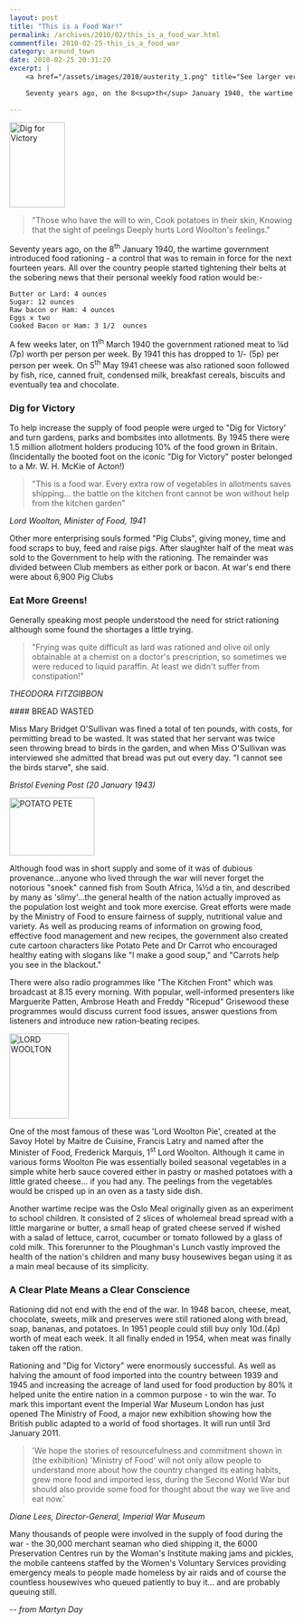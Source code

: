 ```yaml
---
layout: post
title: "This is a Food War!"
permalink: /archives/2010/02/this_is_a_food_war.html
commentfile: 2010-02-25-this_is_a_food_war
category: around_town
date: 2010-02-25 20:31:20
excerpt: |
    <a href="/assets/images/2010/austerity_1.png" title="See larger version of - Dig for Victory"><img src="/assets/images/2010/austerity_1_thumb.png" width="98" height="150" alt="Dig for Victory" class="photo right" /></a>

    Seventy years ago, on the 8<sup>th</sup> January 1940, the wartime government introduced food rationing - a control that was to remain in force for the next fourteen years.  All over the country people started tightening their belts at the sobering news that their personal weekly food ration would be:-

---
```


<a href="/assets/images/2010/austerity_1.png" title="See larger version of - Dig for Victory"><img src="/assets/images/2010/austerity_1_thumb.png" width="98" height="150" alt="Dig for Victory" class="photo right" /></a>

> "Those who have the will to win,
>  Cook potatoes in their skin,
>  Knowing that the sight of peelings
>  Deeply hurts Lord Woolton's feelings."

 Seventy years ago, on the 8<sup>th</sup> January 1940, the wartime government introduced food rationing - a control that was to remain in force for the next fourteen years. All over the country people started tightening their belts at the sobering news that their personal weekly food ration would be:-

    Butter or Lard: 4 ounces
    Sugar: 12 ounces
    Raw bacon or Ham: 4 ounces
    Eggs x two
    Cooked Bacon or Ham: 3 1/2  ounces

A few weeks later, on 11<sup>th</sup> March 1940 the government rationed meat to ¼d (7p) worth per person per week. By 1941 this has dropped to 1/- (5p) per person per week. On 5<sup>th</sup> May 1941 cheese was also rationed soon followed by fish, rice, canned fruit, condensed milk, breakfast cereals, biscuits and eventually tea and chocolate.

### Dig for Victory

To help increase the supply of food people were urged to "Dig for Victory' and turn gardens, parks and bombsites into allotments. By 1945 there were 1.5 million allotment holders producing 10% of the food grown in Britain. (Incidentally the booted foot on the iconic "Dig for Victory" poster belonged to a Mr. W. H. McKie of Acton!)

> "This is a food war. Every extra row of vegetables in allotments saves shipping... the battle on the kitchen front cannot be won without help from the kitchen garden"

<cite>Lord Woolton, Minister of Food, 1941</cite>

Other more enterprising souls formed "Pig Clubs", giving money, time and food scraps to buy, feed and raise pigs. After slaughter half of the meat was sold to the Government to help with the rationing. The remainder was divided between Club members as either pork or bacon. At war's end there were about 6,900 Pig Clubs

### Eat More Greens!

Generally speaking most people understood the need for strict rationing although some found the shortages a little trying.

> "Frying was quite difficult as lard was rationed and olive oil only obtainable at a chemist on a doctor's prescription, so sometimes we were reduced to liquid paraffin. At least we didn't suffer from constipation!"

<cite>THEODORA FITZGIBBON</cite>

<div markdown="1" class="box">
#### BREAD WASTED

Miss Mary Bridget O'Sullivan was fined a total of ten pounds, with costs, for permitting bread to be wasted. It was stated that her servant was twice seen throwing bread to birds in the garden, and when Miss O'Sullivan was interviewed she admitted that bread was put out every day. "I cannot see the birds starve", she said.

<cite>Bristol Evening Post (20 January 1943)</cite>

</div>
<a href="/assets/images/2010/austerity_2.png" title="See larger version of - POTATO PETE"><img src="/assets/images/2010/austerity_2_thumb.png" width="150" height="102" alt="POTATO PETE" class="photo right" /></a>

Although food was in short supply and some of it was of dubious provenance...anyone who lived through the war will never forget the notorious "snoek" canned fish from South Africa, ¼½d a tin, and described by many as 'slimy'...the general health of the nation actually improved as the population lost weight and took more exercise. Great efforts were made by the Ministry of Food to ensure fairness of supply, nutritional value and variety. As well as producing reams of information on growing food, effective food management and new recipes, the government also created cute cartoon characters like Potato Pete and Dr Carrot who encouraged healthy eating with slogans like "I make a good soup," and "Carrots help you see in the blackout."

There were also radio programmes like "The Kitchen Front" which was broadcast at 8.15 every morning. With popular, well-informed presenters like Marguerite Patten, Ambrose Heath and Freddy "Ricepud" Grisewood these programmes would discuss current food issues, answer questions from listeners and introduce new ration-beating recipes.

<a href="/assets/images/2010/austerity_3.png" title="See larger version of - LORD WOOLTON"><img src="/assets/images/2010/austerity_3_thumb.png" width="105" height="150" alt="LORD WOOLTON" class="photo right" /></a>

One of the most famous of these was 'Lord Woolton Pie', created at the Savoy Hotel by Maitre de Cuisine, Francis Latry and named after the Minister of Food, Frederick Marquis, 1<sup>st</sup> Lord Woolton. Although it came in various forms Woolton Pie was essentially boiled seasonal vegetables in a simple white herb sauce covered either in pastry or mashed potatoes with a little grated cheese... if you had any. The peelings from the vegetables would be crisped up in an oven as a tasty side dish.

Another wartime recipe was the Oslo Meal originally given as an experiment to school children. It consisted of 2 slices of wholemeal bread spread with a little margarine or butter, a small heap of grated cheese served if wished with a salad of lettuce, carrot, cucumber or tomato followed by a glass of cold milk. This forerunner to the Ploughman's Lunch vastly improved the health of the nation's children and many busy housewives began using it as a main meal because of its simplicity.

### A Clear Plate Means a Clear Conscience

Rationing did not end with the end of the war. In 1948 bacon, cheese, meat, chocolate, sweets, milk and preserves were still rationed along with bread, soap, bananas, and potatoes. In 1951 people could still buy only 10d.(4p) worth of meat each week. It all finally ended in 1954, when meat was finally taken off the ration.

<div markdown="1" class="box">
Rationing and "Dig for Victory" were enormously successful. As well as halving the amount of food imported into the country between 1939 and 1945 and increasing the acreage of land used for food production by 80% it helped unite the entire nation in a common purpose - to win the war. To mark this important event the Imperial War Museum London has just opened The Ministry of Food, a major new exhibition showing how the British public adapted to a world of food shortages. It will run until 3rd January 2011.

> 'We hope the stories of resourcefulness and commitment shown in (the exhibition) 'Ministry of Food' will not only allow people to understand more about how the country changed its eating habits, grew more food and imported less, during the Second World War but should also provide some food for thought about the way we live and eat now.'

<cite>Diane Lees, Director-General, Imperial War Museum</cite>

</div>
Many thousands of people were involved in the supply of food during the war - the 30,000 merchant seaman who died shipping it, the 6000 Preservation Centres run by the Woman's Institute making jams and pickles, the mobile canteens staffed by the Women's Voluntary Services providing emergency meals to people made homeless by air raids and of course the countless housewives who queued patiently to buy it... and are probably queuing still.

<cite>-- from Martyn Day</cite>

